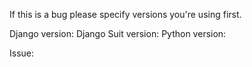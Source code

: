 If this is a bug please specify versions you're using first.

Django version: 
Django Suit version: 
Python version: 

Issue:
